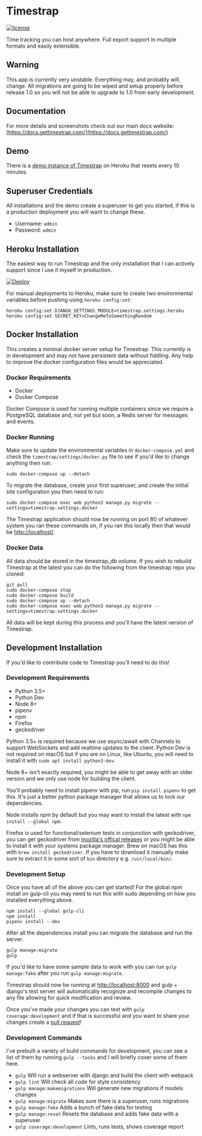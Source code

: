 # Timestrap

[![license](https://img.shields.io/github/license/overshard/timestrap.svg?style=for-the-badge)](https://github.com/overshard/timestrap/blob/master/LICENSE.md)

Time tracking you can host anywhere. Full export support in
multiple formats and easily extensible.


## Warning

This app is currently very unstable. Everything may, and probably will, change.
All migrations are going to be wiped and setup properly before release 1.0 so
you will not be able to upgrade to 1.0 from early development.


## Documentation

For more details and screenshots check out our main docs website:
[https://docs.gettimestrap.com/](https://docs.gettimestrap.com/)


## Demo

There is a [demo instance of Timestrap](https://timestrap.herokuapp.com/) on
Heroku that resets every 10 minutes.


## Superuser Credentials

All installations and the demo create a superuser to get you started, if this
is a production deployment you will want to change these.

- Username: `admin`
- Password: `admin`


## Heroku Installation

The easiest way to run Timestrap and the only installation that I can actively
support since I use it myself in production.

[![Deploy](https://www.herokucdn.com/deploy/button.svg)](https://heroku.com/deploy?template=https://github.com/overshard/timestrap)

For manual deployments to Heroku, make sure to create two environmental
variables before pushing using `heroku config:set`:

    heroku config:set DJANGO_SETTINGS_MODULE=timestrap.settings.heroku
    heroku config:set SECRET_KEY=ChangeMeToSomethingRandom


## Docker Installation

This creates a minimal docker server setup for Timestrap. This currently is
in development and may not have persistent data without fiddling. Any help to
improve the docker configuration files would be appreciated.

### Docker Requirements

- Docker
- Docker Compose

Docker Compose is used for running multiple containers since we require a
PostgreSQL database and, not yet but soon, a Redis server for messages and
events.

### Docker Running

Make sure to update the environmental variables in `docker-compose.yml` and
check the `timestrap/settings/docker.py` file to see if you'd like to change
anything then run:

    sudo docker-compose up --detach

To migrate the database, create your first superuser, and create the initial
site configuration you then need to run:

    sudo docker-compose exec web python3 manage.py migrate --settings=timestrap.settings.docker

The Timestrap application should now be running on port 80 of whatever system
you ran these commands on, if you ran this locally then that would be
[http://localhost/](http://localhost/).

### Docker Data

All data should be stored in the timestrap_db volume. If you wish to rebuild
Timestrap at the latest you can do the following from the timestrap repo you
cloned:

    git pull
    sudo docker-compose stop
    sudo docker-compose build
    sudo docker-compose up --detach
    sudo docker-compose exec web python3 manage.py migrate --settings=timestrap.settings.docker

All data will be kept during this process and you'll have the latest version
of Timestrap.

## Development Installation

If you'd like to contribute code to Timestrap you'll need to do this!

### Development Requirements

- Python 3.5+
- Python Dev
- Node 8+
- pipenv
- npm
- Firefox
- geckodriver

Python 3.5+ is required because we use async/await with Channels to support
WebSockets and add realtime updates to the client. Python Dev is not required
on macOS but if you are on Linux, like Ubuntu, you will need to install it with
`sudo apt install python3-dev`.

Node 8+ isn't exactly required, you might be able to get away with an older
version and we only use node for building the client.

You'll probably need to install pipenv with pip, run `pip install pipenv` to
get this. It's just a better python package manager that allows us to lock our
dependencies.

Node installs npm by default but you may want to install the latest with
`npm install --global npm`.

Firefox is used for functional/selenium tests in conjunction with geckodriver,
you can get geckodriver from [mozilla's offical releases](https://github.com/mozilla/geckodriver/releases)
or you might be able to install it with your systems package manager. Brew on
macOS has this with `brew install geckodriver`. If you have to download it
manually make sure to extract it in some sort of `bin` directory e.g.
`/usr/local/bin/`.

### Development Setup

Once you have all of the above you can get started! For the global npm install
on gulp-cli you may need to run this with sudo depending on how you installed
everything above.

    npm install --global gulp-cli
    npm install
    pipenv install --dev

After all the dependencies install you can migrate the database and run the
server.

    gulp manage:migrate
    gulp

If you'd like to have some sample data to work with you can run
`gulp manage:fake` after you run `gulp manage:migrate`.

Timestrap should now be running at [http://localhost:8000](http://localhost:8000)
and gulp + django's test server will automatically recognize and recompile
changes to any file allowing for quick modification and review.

Once you've made your changes you can test with `gulp coverage:development` and
if that is successful and you want to share your changes create a
[pull request](https://github.com/overshard/timestrap/pulls)!

### Development Commands

I've prebuilt a variety of build commands for development, you can see a list
of them by running `gulp --tasks` and I will briefly cover some of them here.

- `gulp` Will run a webserver with django and build the client with webpack
- `gulp lint` Will check all code for style consistency
- `gulp manage:makemigrations` Will generate new migrations if models changes
- `gulp manage:migrate` Makes sure there is a superuser, runs migrations
- `gulp manage:fake` Adds a bunch of fake data for testing
- `gulp manage:reset` Resets the database and adds fake data with a superuser
- `gulp coverage:development` Lints, runs tests, shows coverage report
